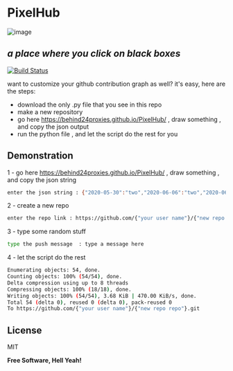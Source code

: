 # PixelHub

![image](https://user-images.githubusercontent.com/96356684/188452129-df3dcbe5-f56a-4a9c-ad04-9db53b0b37f6.png)

## _a place where you click on black boxes_

[![Build Status](https://travis-ci.org/joemccann/dillinger.svg?branch=master)](https://travis-ci.org/joemccann/dillinger)

want to customize your github contribution graph as well?
it's easy, here are the steps:
- download the only .py file that you see in this repo 
- make a new repository
- go here https://behind24proxies.github.io/PixelHub/ , draw something , and copy the json output
- run the python file , and let the script do the rest for you 



## Demonstration


1 - go here https://behind24proxies.github.io/PixelHub/ , draw something , and copy the json string
```sh
enter the json string : {"2020-05-30":"two","2020-06-06":"two","2020-06-05":"two","2020-05-29":"two"}
```

2 - create a new repo

```sh
enter the repo link : https://github.com/{"your user name"}/{"new repo repo"}.git
```
3 - type some random stuff
```sh
type the push message  : type a message here
```
4 - let the script do the rest
```sh
Enumerating objects: 54, done.
Counting objects: 100% (54/54), done.
Delta compression using up to 8 threads
Compressing objects: 100% (18/18), done.
Writing objects: 100% (54/54), 3.68 KiB | 470.00 KiB/s, done.
Total 54 (delta 0), reused 0 (delta 0), pack-reused 0
To https://github.com/{"your user name"}/{"new repo repo"}.git
```
 
## License

MIT

**Free Software, Hell Yeah!**


